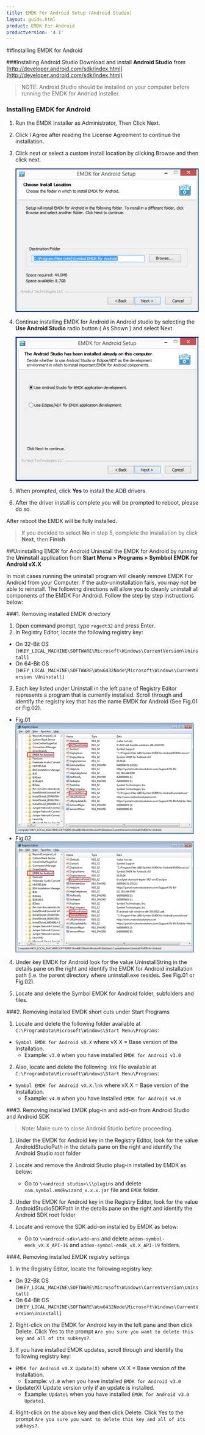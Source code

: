 ```yaml
---
title: EMDK For Android Setup (Android Studio)
layout: guide.html
product: EMDK For Android
productversion: '4.1'
---
```


##Installing EMDK for Android 

###Installing Android Studio
Download and install **Android Studio** from [http://developer.android.com/sdk/index.html](http://developer.android.com/sdk/index.html)


>NOTE: Android Studio should be installed on your computer before running the EMDK for Andriod installer.


### Installing EMDK for Android

1. Run the EMDK Installer as Administrator, Then Click Next.

2. Click I Agree after reading the License Agreement to continue the installation.

3. Click next or select a custom install location by clicking Browse and then click next.

	![img](../../images/setup/emdkInstall03.png)

4. Continue installing EMDK for Android in Android studio by selecting the **Use Android Studio** radio button ( As Shown ) and select Next.

	![img](../../images/setup/emdkInstall04.png)

5. When prompted, click **Yes** to install the ADB drivers.

6. After the driver install is complete you will be prompted to reboot, please do so.

After reboot the EMDK will be fully installed.

>If you decided to select **No** in step 5, complete the installation by click **Next**, then **Finish**



##Uninstalling EMDK for Android 
Uninstall the EMDK for Android by running the **Uninstall** application from **Start Menu > Programs > Symbbol EMDK for Android vX.X**

In most cases running the uninstall program will cleanly remove EMDK For Android from your Computer. If the auto-uninstallation fails, you may not be able to reinstall. The following directions will allow you to cleanly uninstall all components of the EMDK For Android. Follow the step by step instructions below:

###1. Removing installed EMDK directory
1. Open command prompt, type `regedt32` and press Enter.
2. In Registry Editor, locate the following registry key:
* On 32-Bit OS `[HKEY_LOCAL_MACHINE\SOFTWARE\Microsoft\Windows\CurrentVersion\Uninstall]`
* On 64-Bit OS `[HKEY_LOCAL_MACHINE\SOFTWARE\Wow6432Node\Microsoft\Windows\CurrentVersion \Uninstall]`

3. Each key listed under Uninstall in the left pane of Registry Editor represents a program that is currently installed. Scroll through and identify the registry key that has the name EMDK for Android (See Fig.01 or Fig.02).
* Fig.01
	![img](../../images/setup/uninstallfig1.png)
* Fig.02
	![img](../../images/setup/uninstallfig2.png)

4. Under key EMDK for Android look for the value UninstallString in the details pane on the right and identify the EMDK for Android installation path (i.e. the parent directory where uninstall.exe resides. See Fig.01 or Fig.02).

5. Locate and delete the Symbol EMDK for Android folder, subfolders and files.


###2. Removing installed EMDK short cuts under Start Programs

1. Locate and delete the following folder available at `C:\ProgramData\Microsoft\Windows\Start Menu\Programs`:
* `Symbol EMDK for Android vX.X` where vX.X = Base version of the Installation.
	* Example: `v3.0` when you have installed `EMDK for Android v3.0`

2. Also, locate and delete the following .lnk file available at `C:\ProgramData\Microsoft\Windows\Start Menu\Programs`:
* `Symbol EMDK for Android vX.X.lnk` where vX.X = Base version of the Installation.
	* Example: `v4.0` when you have installed `EMDK for Android v4.0`

###3. Removing installed EMDK plug-in and add-on from Android Studio and Android SDK

>Note: Make sure to close Android Studio before proceeding.

1. Under the EMDK for Android key in the Registry Editor, look for the value AndroidStudioPath in the details pane on the right and identify the Android Studio root folder
2. Locate and remove the Android Studio plug-in installed by EMDK as below:
	* Go to `\<android studio>\\\plugins` and delete `com.symbol.emdkwizard_x.x.x.jar` file and `EMDK` folder.

3. Under the EMDK for Android key in the Registry Editor, look for the value AndroidStudioSDKPath in the details pane on the right and identify the Android SDK root folder
4. Locate and remove the SDK add-on installed by EMDK as below:
	* Go to `\<android-sdk>\add-ons` and delete `addon-symbol-emdk_vX.X_API-16` and `addon-symbol-emdk_vX.X_API-19` folders.


###4. Removing installed EMDK registry settings

1. In the Registry Editor, locate the following registry key:
* On 32-Bit OS `[HKEY_LOCAL_MACHINE\SOFTWARE\Microsoft\Windows\CurrentVersion\Uninstall]`
* On 64-Bit OS `[HKEY_LOCAL_MACHINE\SOFTWARE\Wow6432Node\Microsoft\Windows\CurrentVersion\Uninstall]`

2. Right-click on the EMDK for Android key in the left pane and then click Delete. Click Yes to the prompt `Are you sure you want to delete this key and all of its subkeys?`.

3. If you have installed EMDK updates, scroll through and identify the following registry key:
* `EMDK for Android vX.X Update(X)` where vX.X = Base version of the Installation.
	* Example: `v3.0` when you have installed `EMDK for Android v3.0`
* Update(X) Update version only if an update is installed.
	* Example: `Update1` when you have installed `EMDK for Android v3.0 Update1`.

4. Right-click on the above key and then click Delete. Click Yes to the prompt `Are you sure you want to delete this key and all of its subkeys?`.








